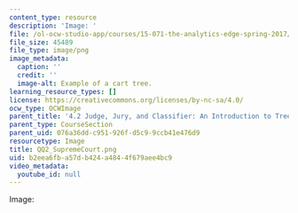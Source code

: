 ```yaml
---
content_type: resource
description: 'Image: '
file: /ol-ocw-studio-app/courses/15-071-the-analytics-edge-spring-2017/b2eea6fba57db424a4844f679aee4bc9_QQ2_SupremeCourt.png
file_size: 45489
file_type: image/png
image_metadata:
  caption: ''
  credit: ''
  image-alt: Example of a cart tree.
learning_resource_types: []
license: https://creativecommons.org/licenses/by-nc-sa/4.0/
ocw_type: OCWImage
parent_title: '4.2 Judge, Jury, and Classifier: An Introduction to Trees '
parent_type: CourseSection
parent_uid: 076a36dd-c951-926f-d5c9-9ccb41e476d9
resourcetype: Image
title: QQ2_SupremeCourt.png
uid: b2eea6fb-a57d-b424-a484-4f679aee4bc9
video_metadata:
  youtube_id: null
---
```

Image: 
